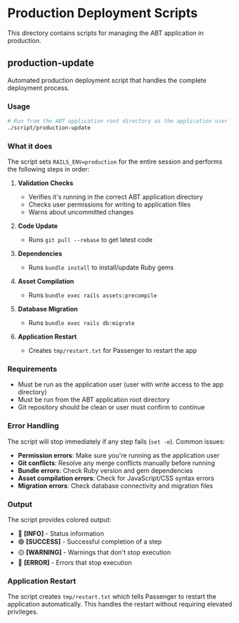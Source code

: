 # Production Deployment Scripts

This directory contains scripts for managing the ABT application in production.

## production-update

Automated production deployment script that handles the complete deployment process.

### Usage

```bash
# Run from the ABT application root directory as the application user
./script/production-update
```

### What it does

The script sets `RAILS_ENV=production` for the entire session and performs the following steps in order:

1. **Validation Checks**
   - Verifies it's running in the correct ABT application directory
   - Checks user permissions for writing to application files
   - Warns about uncommitted changes

2. **Code Update**
   - Runs `git pull --rebase` to get latest code

3. **Dependencies**
   - Runs `bundle install` to install/update Ruby gems

4. **Asset Compilation**
   - Runs `bundle exec rails assets:precompile`

5. **Database Migration**
   - Runs `bundle exec rails db:migrate`

6. **Application Restart**
   - Creates `tmp/restart.txt` for Passenger to restart the app

### Requirements

- Must be run as the application user (user with write access to the app directory)
- Must be run from the ABT application root directory
- Git repository should be clean or user must confirm to continue

### Error Handling

The script will stop immediately if any step fails (`set -e`). Common issues:

- **Permission errors**: Make sure you're running as the application user
- **Git conflicts**: Resolve any merge conflicts manually before running
- **Bundle errors**: Check Ruby version and gem dependencies
- **Asset compilation errors**: Check for JavaScript/CSS syntax errors
- **Migration errors**: Check database connectivity and migration files

### Output

The script provides colored output:
- 🔵 **[INFO]** - Status information
- 🟢 **[SUCCESS]** - Successful completion of a step  
- 🟡 **[WARNING]** - Warnings that don't stop execution
- 🔴 **[ERROR]** - Errors that stop execution

### Application Restart

The script creates `tmp/restart.txt` which tells Passenger to restart the application automatically. This handles the restart without requiring elevated privileges.